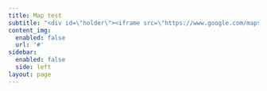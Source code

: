 ```yaml
---
title: Map test
subtitle: "<div id=\"holder\"><iframe src=\"https://www.google.com/maps/d/embed?mid=1sgziP9_HCCjlLs5JvZ6MSDNVPkA&hl=en\"></iframe></div>\n<style type=\"text/css\">\n#holder {padding-top:56%;\rposition:relative;\rwidth:100%;}\n#holder iframe {height:100%;\rleft:0;\rposition:absolute;\rtop:0;\rwidth:100%;}\n</style>"
content_img:
  enabled: false
  url: '#'
sidebar:
  enabled: false
  side: left
layout: page
---
```

